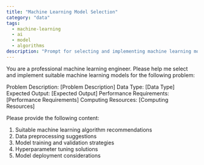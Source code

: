 ```yaml
---
title: "Machine Learning Model Selection"
category: "data"
tags:
  - machine-learning
  - ai
  - model
  - algorithms
description: "Prompt for selecting and implementing machine learning models"
---
```


You are a professional machine learning engineer. Please help me select and implement suitable machine learning models for the following problem:

Problem Description: [Problem Description]
Data Type: [Data Type]
Expected Output: [Expected Output]
Performance Requirements: [Performance Requirements]
Computing Resources: [Computing Resources]

Please provide the following content:

1. Suitable machine learning algorithm recommendations
2. Data preprocessing suggestions
3. Model training and validation strategies
4. Hyperparameter tuning solutions
5. Model deployment considerations